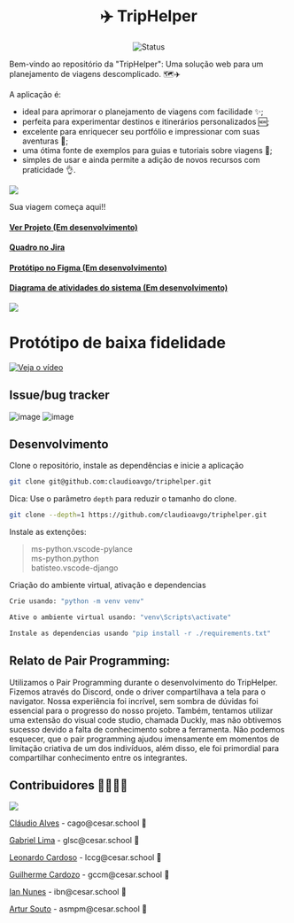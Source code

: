 <h1 align="center">✈️ TripHelper </h1>

<p align="center">
    <img src="https://img.shields.io/badge/Status-Em%20desenvolvimento-green?style=flat-square" alt="Status">
</p>

<p>Bem-vindo ao repositório da "TripHelper": Uma solução web para um planejamento de viagens descomplicado. 🗺️✈️
</p>

<p>A aplicação é:</p> 

- ideal para aprimorar o planejamento de viagens com facilidade ✨;
- perfeita para experimentar destinos e itinerários personalizados 🆕;
- excelente para enriquecer seu portfólio e impressionar com suas aventuras 📁;
- uma ótima fonte de exemplos para guias e tutoriais sobre viagens 📃;
- simples de usar e ainda permite a adição de novos recursos com praticidade 👌.

![](https://i.imgur.com/waxVImv.png)

Sua viagem começa aqui!!

#### [Ver Projeto (Em desenvolvimento)]()
#### [Quadro no Jira](https://triphelper.atlassian.net/)
#### [Protótipo no Figma (Em desenvolvimento)](https://www.figma.com/file/oK9wiPWd5wXOdewFZlrQwa/TripHelper-(Design-App)?type=design&node-id=0-1&mode=design&t=2Uif4puvw1TfF53n-0)
#### [Diagrama de atividades do sistema (Em desenvolvimento)](https://www.canva.com/design/DAFv8cMBYg0/NTQ0X21wpeIaRm9mWDMZUw/edit)
![](https://i.imgur.com/waxVImv.png)

# Protótipo de baixa fidelidade
[![Veja o vídeo](https://i.ibb.co/Hnxk3FW/Trip-Helper-1.png)](https://youtu.be/dgQ1SL6Yii4)

## Issue/bug tracker
![image](https://github.com/claudioavgo/triphelper/assets/132563707/89c7cbcc-b9e2-40f7-8de4-29b0ce42f6f2)
![image](https://github.com/claudioavgo/triphelper/assets/132563707/c644d40b-2a15-4fb6-ac8b-8a52dc4e6ef5)



## Desenvolvimento
<p>Clone o repositório, instale as dependências e inicie a aplicação</p>

```bash
git clone git@github.com:claudioavgo/triphelper.git
```
Dica: Use o parâmetro `depth` para reduzir o tamanho do clone.

```sh
git clone --depth=1 https://github.com/claudioavgo/triphelper.git
```
<p>Instale as extenções:</p>

> 	ms-python.vscode-pylance <br>
>	ms-python.python <br>
>	batisteo.vscode-django

<p>Criação do ambiente virtual, ativação e dependencias</p>

```bash
Crie usando: "python -m venv venv"

Ative o ambiente virtual usando: "venv\Scripts\activate"

Instale as dependencias usando "pip install -r ./requirements.txt"
```

<h2> Relato de Pair Programming: </h2>
Utilizamos o Pair Programming durante o desenvolvimento do TripHelper. Fizemos através do Discord, onde o driver compartilhava a tela para o navigator. Nossa experiência foi incrível, sem sombra de dúvidas foi essencial para o progresso do nosso projeto. Também, tentamos utilizar uma extensão do visual code studio, chamada Duckly, mas não obtivemos sucesso devido a falta de conhecimento sobre a ferramenta. Não podemos esquecer, que o pair programming ajudou imensamente em momentos de limitação criativa de um dos indivíduos, além disso, ele foi primordial para compartilhar conhecimento entre os integrantes.
 

<h2>Contribuidores 👨‍👩‍👧‍👦</h2>
<a href="https://github.com/claudioavgo/triphelper/graphs/contributors">
  <img src="https://contrib.rocks/image?repo=claudioavgo/triphelper" />
</a>


<p><a href="https://github.com/claudioavgo">Cláudio Alves</a> - cago@cesar.school 📩</p>
<p><a href="https://github.com/GabrielLimaSC">Gabriel Lima</a> - glsc@cesar.school 📩</p>
<p><a href="https://github.com/leooghub">Leonardo Cardoso</a> - lccg@cesar.school 📩</p> 
<p><a href="https://github.com/cardozoguilherme">Guilherme Cardozo</a> - gccm@cesar.school 📩</p>
<p><a href="https://github.com/ianbnunes">Ian Nunes</a> - ibn@cesar.school 📩</p>
<p><a href="https://github.com/artursouto">Artur Souto</a> - asmpm@cesar.school 📩</p>
